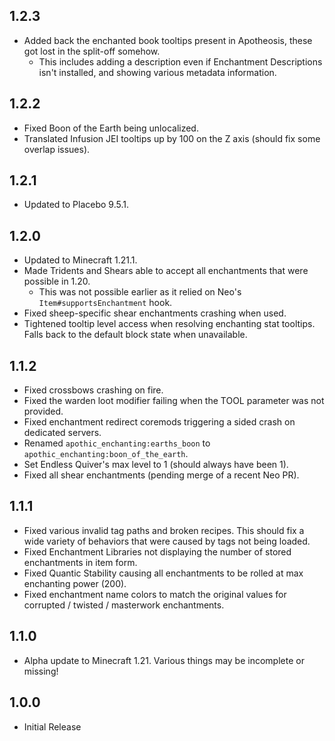 ## 1.2.3
* Added back the enchanted book tooltips present in Apotheosis, these got lost in the split-off somehow.
  * This includes adding a description even if Enchantment Descriptions isn't installed, and showing various metadata information.

## 1.2.2
* Fixed Boon of the Earth being unlocalized.
* Translated Infusion JEI tooltips up by 100 on the Z axis (should fix some overlap issues).

## 1.2.1
* Updated to Placebo 9.5.1.

## 1.2.0
* Updated to Minecraft 1.21.1.
* Made Tridents and Shears able to accept all enchantments that were possible in 1.20.
  * This was not possible earlier as it relied on Neo's `Item#supportsEnchantment` hook.
* Fixed sheep-specific shear enchantments crashing when used.
* Tightened tooltip level access when resolving enchanting stat tooltips. Falls back to the default block state when unavailable.

## 1.1.2
* Fixed crossbows crashing on fire.
* Fixed the warden loot modifier failing when the TOOL parameter was not provided.
* Fixed enchantment redirect coremods triggering a sided crash on dedicated servers.
* Renamed `apothic_enchanting:earths_boon` to `apothic_enchanting:boon_of_the_earth`.
* Set Endless Quiver's max level to 1 (should always have been 1).
* Fixed all shear enchantments (pending merge of a recent Neo PR).

## 1.1.1
* Fixed various invalid tag paths and broken recipes. This should fix a wide variety of behaviors that were caused by tags not being loaded.
* Fixed Enchantment Libraries not displaying the number of stored enchantments in item form.
* Fixed Quantic Stability causing all enchantments to be rolled at max enchanting power (200).
* Fixed enchantment name colors to match the original values for corrupted / twisted / masterwork enchantments.

## 1.1.0
* Alpha update to Minecraft 1.21. Various things may be incomplete or missing!

## 1.0.0
* Initial Release